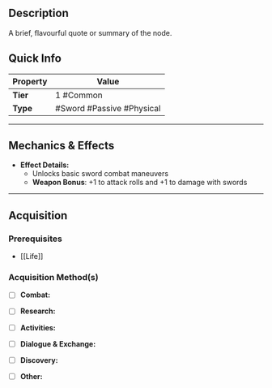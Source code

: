 ## Description
 A brief, flavourful quote or summary of the node.

## Quick Info
| Property | Value                              |
| -------- | ---------------------------------- |
| **Tier** | 1 #Common                          |
| **Type** | #Sword #Passive #Physical   |

---

## Mechanics & Effects
- **Effect Details:**
    - Unlocks basic sword combat maneuvers
    - **Weapon Bonus**: +1 to attack rolls and +1 to damage with swords

---

## Acquisition
### Prerequisites
- [[Life]]

### Acquisition Method(s)
- [ ] **Combat:** 
- [ ] **Research:** 
- [ ] **Activities:** 
- [ ] **Dialogue & Exchange:** 
- [ ] **Discovery:** 
- [ ] **Other:** 

